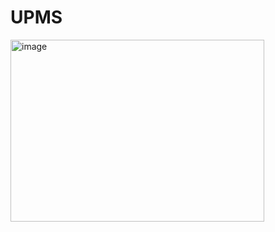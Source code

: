 # UPMS
<img width="406" height="291" alt="image" src="https://github.com/user-attachments/assets/a8e117e3-f980-4c10-93de-22ed5a44f69e" />
